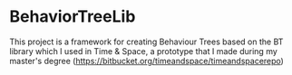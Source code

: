 # BehaviorTreeLib

This project is a framework for creating Behaviour Trees based on the BT library which I used in Time & Space, a prototype that I made during my master's degree (https://bitbucket.org/timeandspace/timeandspacerepo)
